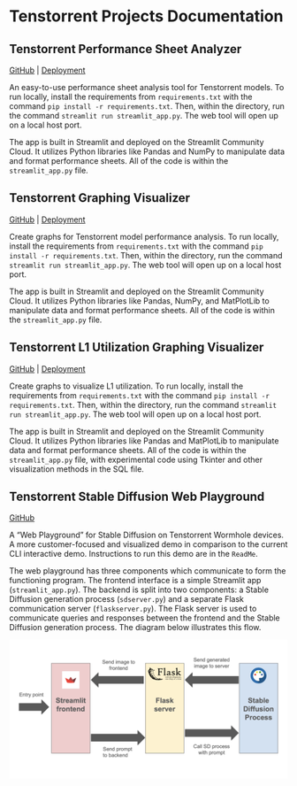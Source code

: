 # Tenstorrent Projects Documentation 

## Tenstorrent Performance Sheet Analyzer
[GitHub](https://github.com/vshenoyTT/perf-sheet-tool) | [Deployment](https://perfsheet.streamlit.app/)

An easy-to-use performance sheet analysis tool for Tenstorrent models. To run locally, install the requirements from `requirements.txt` with the command `pip install -r requirements.txt`. Then, within the directory, run the command `streamlit run streamlit_app.py`. The web tool will open up on a local host port.

The app is built in Streamlit and deployed on the Streamlit Community Cloud. It utilizes Python libraries like Pandas and NumPy to manipulate data and format performance sheets. All of the code is within the `streamlit_app.py` file.

## Tenstorrent Graphing Visualizer
[GitHub](https://github.com/vshenoyTT/graph-tool) | [Deployment](https://tt-graph.streamlit.app/)

Create graphs for Tenstorrent model performance analysis. To run locally, install the requirements from `requirements.txt` with the command `pip install -r requirements.txt`. Then, within the directory, run the command `streamlit run streamlit_app.py`. The web tool will open up on a local host port.

The app is built in Streamlit and deployed on the Streamlit Community Cloud. It utilizes Python libraries like Pandas, NumPy, and MatPlotLib to manipulate data and format performance sheets. All of the code is within the `streamlit_app.py` file.

## Tenstorrent L1 Utilization Graphing Visualizer
[GitHub](https://github.com/vshenoyTT/l1-graph-tool) | [Deployment](https://tt-l1-graph.streamlit.app)

Create graphs to visualize L1 utilization. To run locally, install the requirements from `requirements.txt` with the command `pip install -r requirements.txt`. Then, within the directory, run the command `streamlit run streamlit_app.py`. The web tool will open up on a local host port.

The app is built in Streamlit and deployed on the Streamlit Community Cloud. It utilizes Python libraries like Pandas and MatPlotLib to manipulate data and format performance sheets. All of the code is within the `streamlit_app.py` file, with experimental code using Tkinter and other visualization methods in the SQL file.

## Tenstorrent Stable Diffusion Web Playground
[GitHub](https://github.com/vshenoyTT/sd-backend)

A “Web Playground” for Stable Diffusion on Tenstorrent Wormhole devices. A more customer-focused and visualized demo in comparison to the current CLI interactive demo. Instructions to run this demo are in the `ReadMe`.

The web playground has three components which communicate to form the functioning program. The frontend interface is a simple Streamlit app (`streamlit_app.py`). The backend is split into two components: a Stable Diffusion generation process (`sdserver.py`) and a separate Flask communication server (`flaskserver.py`). The Flask server is used to communicate queries and responses between the frontend and the Stable Diffusion generation process. The diagram below illustrates this flow.

<img src="images/sd-flow.png"></img>

